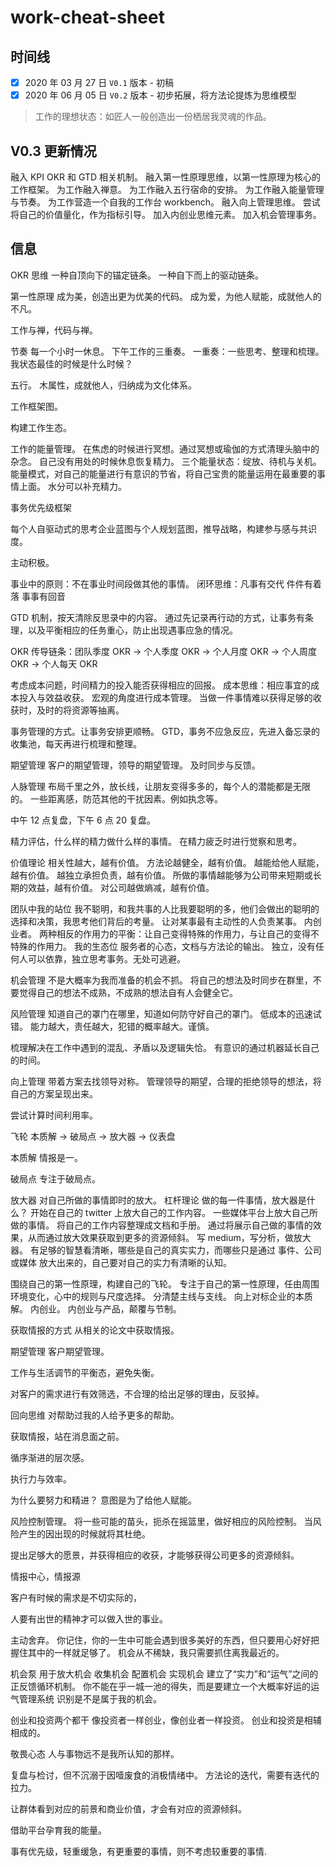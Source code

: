 # work-cheat-sheet

## 时间线
- [x] 2020 年 03 月 27 日 `V0.1` 版本 - 初稿
- [x] 2020 年 06 月 05 日 `V0.2` 版本 - 初步拓展，将方法论提炼为思维模型

> 工作的理想状态：如匠人一般创造出一份栖居我灵魂的作品。


## V0.3 更新情况
融入 KPI OKR 和 GTD 相关机制。
融入第一性原理思维，以第一性原理为核心的工作框架。
为工作融入禅意。
为工作融入五行宿命的安排。
为工作融入能量管理与节奏。
为工作营造一个自我的工作台 workbench。
融入向上管理思维。
尝试将自己的价值量化，作为指标引导。
加入内创业思维元素。
加入机会管理事务。

## 信息

OKR 思维
一种自顶向下的锚定链条。
一种自下而上的驱动链条。

第一性原理
成为美，创造出更为优美的代码。
成为爱，为他人赋能，成就他人的不凡。

工作与禅，代码与禅。

节奏
每一个小时一休息。
下午工作的三重奏。
一重奏：一些思考、整理和梳理。
我状态最佳的时候是什么时候？

五行。
木属性，成就他人，归纳成为文化体系。

工作框架图。

构建工作生态。

工作的能量管理。
在焦虑的时候进行冥想。通过冥想或瑜伽的方式清理头脑中的杂念。
自己没有用处的时候休息恢复精力。
三个能量状态：绽放、待机与关机。
能量模式，对自己的能量进行有意识的节省，将自己宝贵的能量运用在最重要的事情上面。
水分可以补充精力。

事务优先级框架

每个人自驱动式的思考企业蓝图与个人规划蓝图，推导战略，构建参与感与共识度。

主动积极。

事业中的原则：不在事业时间段做其他的事情。
闭环思维：凡事有交代 件件有着落 事事有回音

GTD 机制，按天清除反思录中的内容。
通过先记录再行动的方式，让事务有条理，以及平衡相应的任务重心，防止出现遇事应急的情况。

OKR 传导链条：团队季度 OKR -> 个人季度 OKR -> 个人月度 OKR -> 个人周度 OKR -> 个人每天 OKR

考虑成本问题，时间精力的投入能否获得相应的回报。
成本思维：相应事宜的成本投入与效益收获。
宏观的角度进行成本管理。
当做一件事情难以获得足够的收获时，及时的将资源等抽离。

事务管理的方式。让事务安排更顺畅。
GTD，事务不应急反应，先进入备忘录的收集池，每天再进行梳理和整理。

期望管理
客户的期望管理，领导的期望管理。
及时同步与反馈。

人脉管理
布局千里之外，放长线，让朋友变得多多的，每个人的潜能都是无限的。
一些距离感，防范其他的干扰因素。例如执念等。

中午 12 点复盘，下午 6 点 20 复盘。

精力评估，什么样的精力做什么样的事情。
在精力疲乏时进行觉察和思考。

价值理论
相关性越大，越有价值。
方法论越健全，越有价值。
越能给他人赋能，越有价值。
越独立承担负责，越有价值。
所做的事情越能够为公司带来短期或长期的效益，越有价值。
对公司越做熵减，越有价值。

团队中我的站位
我不聪明，和我共事的人比我要聪明的多，他们会做出的聪明的选择和决策，我思考他们背后的考量。
让对某事最有主动性的人负责某事。
内创业者。
两种相反的作用力的平衡：让自己变得特殊的作用力，与让自己的变得不特殊的作用力。
我的生态位
服务者的心态，文档与方法论的输出。
独立，没有任何人可以依靠，独立思考事务。无处可逃避。

机会管理
不是大概率为我而准备的机会不抓。
将自己的想法及时同步在群里，不要觉得自己的想法不成熟，不成熟的想法自有人会健全它。

风险管理
知道自己的罩门在哪里，知道如何防守好自己的罩门。
低成本的迅速试错。
能力越大，责任越大，犯错的概率越大。谨慎。

梳理解决在工作中遇到的混乱、矛盾以及逻辑失恰。
有意识的通过机器延长自己的时间。

向上管理
带着方案去找领导对称。
管理领导的期望，合理的拒绝领导的想法，将自己的方案呈现出来。

尝试计算时间利用率。

飞轮
本质解 -> 破局点 -> 放大器 -> 仪表盘

本质解
情报是一。

破局点
专注于破局点。

放大器
对自己所做的事情即时的放大。
杠杆理论
做的每一件事情，放大器是什么？
开始在自己的 twitter 上放大自己的工作内容。
一些媒体平台上放大自己所做的事情。
将自己的工作内容整理成文档和手册。
通过将展示自己做的事情的效果，从而通过放大效果获取到更多的资源倾斜。
写 medium，写分析，做放大器。
有足够的智慧看清晰，哪些是自己的真实实力，而哪些只是通过 事件、公司或媒体 放大出来的，自己要对自己的实力有清晰的认知。

围绕自己的第一性原理，构建自己的飞轮。
专注于自己的第一性原理，任由周围环境变化，心中的规则与尺度选择。
分清楚主线与支线。
向上对标企业的本质解。
内创业。
内创业与产品，颠覆与节制。

获取情报的方式
从相关的论文中获取情报。

期望管理
客户期望管理。

工作与生活调节的平衡态，避免失衡。

对客户的需求进行有效筛选，不合理的给出足够的理由，反驳掉。

回向思维
对帮助过我的人给予更多的帮助。

获取情报，站在消息面之前。

循序渐进的层次感。

执行力与效率。

为什么要努力和精进？
意图是为了给他人赋能。

风险控制管理。
将一些可能的苗头，扼杀在摇篮里，做好相应的风险控制。
当风险产生的因出现的时候就将其杜绝。

提出足够大的愿景，并获得相应的收获，才能够获得公司更多的资源倾斜。

情报中心，情报源

客户有时候的需求是不切实际的，

人要有出世的精神才可以做入世的事业。

主动舍弃。
你记住，你的一生中可能会遇到很多美好的东西，但只要用心好好把握住其中的一样就足够了。
机会从不稀缺，我只需要抓住离我最近的。

机会泵
用于放大机会
收集机会
配置机会
实现机会
建立了“实力”和“运气”之间的正反馈循环机制。
你不能在乎一城一池的得失，而是要建立一个大概率好运的运气管理系统
识别是不是属于我的机会。

创业和投资两个都干
像投资者一样创业，像创业者一样投资。
创业和投资是相辅相成的。

敬畏心态
人与事物远不是我所认知的那样。

复盘与检讨，但不沉溺于因噎废食的消极情绪中。
方法论的迭代，需要有迭代的拉力。

让群体看到对应的前景和商业价值，才会有对应的资源倾斜。

借助平台孕育我的能量。

事有优先级，轻重缓急，有更重要的事情，则不考虑较重要的事情.


